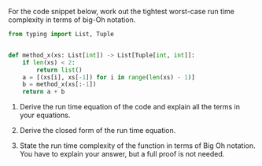 For the code snippet below, work out the tightest worst-case run time complexity in terms of big-Oh notation.

```python
from typing import List, Tuple


def method_x(xs: List[int]) -> List[Tuple[int, int]]:
    if len(xs) < 2:
        return list()
    a = [(xs[i], xs[-1]) for i in range(len(xs) - 1)]
    b = method_x(xs[:-1])
    return a + b
```

1) Derive the run time equation of the code and explain all the terms in your equations.

2) Derive the closed form of the run time equation.

3) State the run time complexity of the function in terms of Big Oh notation. You have to explain your answer, but a full proof is not needed.

